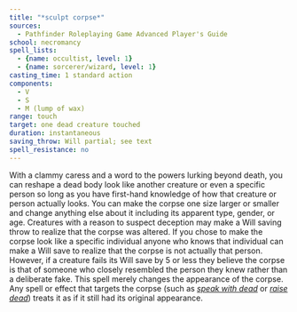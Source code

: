 ```yaml
---
title: "*sculpt corpse*"
sources:
  - Pathfinder Roleplaying Game Advanced Player's Guide
school: necromancy
spell_lists:
  - {name: occultist, level: 1}
  - {name: sorcerer/wizard, level: 1}
casting_time: 1 standard action
components:
  - V
  - S
  - M (lump of wax)
range: touch
target: one dead creature touched
duration: instantaneous
saving_throw: Will partial; see text
spell_resistance: no
---
```


With a clammy caress and a word to the powers lurking beyond death, you can reshape a dead body look like another creature or even a specific person so long as you have first-hand knowledge of how that creature or person actually looks. You can make the corpse one size larger or smaller and change anything else about it including its apparent type, gender, or age. Creatures with a reason to suspect deception may make a Will saving throw to realize that the corpse was altered. If you chose to make the corpse look like a specific individual anyone who knows that individual can make a Will save to realize that the corpse is not actually that person. However, if a creature fails its Will save by 5 or less they believe the corpse is that of someone who closely resembled the person they knew rather than a deliberate fake. This spell merely changes the appearance of the corpse. Any spell or effect that targets the corpse (such as [*speak with dead*](/spells/speak-with-dead/) or [*raise dead*](/spells/raise-dead/)) treats it as if it still had its original appearance.

